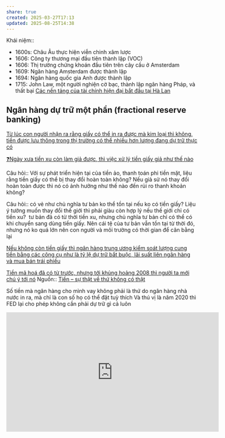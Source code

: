 ```yaml
---
share: true
created: 2025-03-27T17:13
updated: 2025-08-25T14:38
---
```

Khái niệm:: 
- 1600s: Châu Âu thực hiện viễn chinh xâm lược
- 1606: Công ty thương mại đầu tiên thành lập (VOC) 
- 1606: Thị trường chứng khoán đầu tiên trên cây cầu ở Amsterdam 
- 1609: Ngân hàng Amsterdam được thành lập
- 1694: Ngân hàng quốc gia Anh được thành lập
- 1715: John Law, một người nghiện cờ bạc, thành lập ngân hàng Pháp, và thất bại
[Các nền tảng của tài chính hiện đại bắt đầu tại Hà Lan](../../Kinh%20t%E1%BA%BF%20v%C4%A9%20m%C3%B4,%20to%C3%A0n%20c%E1%BA%A7u%20ho%C3%A1/H%E1%BB%87%20th%E1%BB%91ng%20t%C3%A0i%20phi%E1%BB%87t/C%C3%A1c%20n%E1%BB%81n%20t%E1%BA%A3ng%20c%E1%BB%A7a%20t%C3%A0i%20ch%C3%ADnh%20hi%E1%BB%87n%20%C4%91%E1%BA%A1i%20b%E1%BA%AFt%20%C4%91%E1%BA%A7u%20t%E1%BA%A1i%20H%C3%A0%20Lan.md)
## Ngân hàng dự trữ một phần (fractional reserve banking) 
[Từ lúc con người nhận ra rằng giấy có thể in ra được mà kim loại thì không, tiền được lưu thông trong thị trường có thể nhiều hơn lượng đang dự trữ thực có](./T%E1%BB%AB%20l%C3%BAc%20con%20ng%C6%B0%E1%BB%9Di%20nh%E1%BA%ADn%20ra%20r%E1%BA%B1ng%20gi%E1%BA%A5y%20c%C3%B3%20th%E1%BB%83%20in%20ra%20%C4%91%C6%B0%E1%BB%A3c%20m%C3%A0%20kim%20lo%E1%BA%A1i%20th%C3%AC%20kh%C3%B4ng,%20ti%E1%BB%81n%20%C4%91%C6%B0%E1%BB%A3c%20l%C6%B0u%20th%C3%B4ng%20trong%20th%E1%BB%8B%20tr%C6%B0%E1%BB%9Dng%20c%C3%B3%20th%E1%BB%83%20nhi%E1%BB%81u%20h%C6%A1n%20l%C6%B0%E1%BB%A3ng%20%C4%91ang%20d%E1%BB%B1%20tr%E1%BB%AF%20th%E1%BB%B1c%20c%C3%B3.md)

[❓Ngày xưa tiền xu còn làm giả được, thì việc xử lý tiền giấy giả như thế nào](./%E2%9D%93Ng%C3%A0y%20x%C6%B0a%20ti%E1%BB%81n%20xu%20c%C3%B2n%20l%C3%A0m%20gi%E1%BA%A3%20%C4%91%C6%B0%E1%BB%A3c,%20th%C3%AC%20vi%E1%BB%87c%20x%E1%BB%AD%20l%C3%BD%20ti%E1%BB%81n%20gi%E1%BA%A5y%20gi%E1%BA%A3%20nh%C6%B0%20th%E1%BA%BF%20n%C3%A0o.md)

Câu hỏi:: Với sự phát triển hiện tại của tiền ảo, thanh toán phi tiền mặt, liệu rằng tiền giấy có thể bị thay đổi hoàn toàn không? Nếu giả sử nó thay đổi hoàn toàn được thì nó có ảnh hưởng như thế nào đến rủi ro thanh khoản không?  
  
Câu hỏi:: có vẻ như chủ nghĩa tư bản ko thể tồn tại nếu ko có tiền giấy? Liệu ý tưởng muốn thay đổi thế giới thì phải giàu còn hợp lý nếu thế giới chỉ có tiền xu?
 tư bản đã có từ thời tiền xu, nhưng chủ nghĩa tư bản chỉ có thể có khi chuyển sang dùng tiền giấy. Nên cái tệ của tư bản vẫn tồn tại từ thời đó, nhưng nó ko quá lớn nên con người và môi trường có thời gian để cân bằng lại

[Nếu không còn tiền giấy thì ngân hàng trung ương kiểm soát lượng cung tiền bằng các công cụ như là tỷ lệ dự trữ bắt buộc, lãi suất liên ngân hàng và mua bán trái phiếu](./N%E1%BA%BFu%20kh%C3%B4ng%20c%C3%B2n%20ti%E1%BB%81n%20gi%E1%BA%A5y%20th%C3%AC%20ng%C3%A2n%20h%C3%A0ng%20trung%20%C6%B0%C6%A1ng%20ki%E1%BB%83m%20so%C3%A1t%20l%C6%B0%E1%BB%A3ng%20cung%20ti%E1%BB%81n%20b%E1%BA%B1ng%20c%C3%A1c%20c%C3%B4ng%20c%E1%BB%A5%20nh%C6%B0%20l%C3%A0%20t%E1%BB%B7%20l%E1%BB%87%20d%E1%BB%B1%20tr%E1%BB%AF%20b%E1%BA%AFt%20bu%E1%BB%99c,%20l%C3%A3i%20su%E1%BA%A5t%20li%C3%AAn%20ng%C3%A2n%20h%C3%A0ng%20v%C3%A0%20mua%20b%C3%A1n%20tr%C3%A1i%20phi%E1%BA%BFu.md)

[Tiền mã hoá đã có từ trước, nhưng tới khủng hoảng 2008 thì người ta mới chú ý tới nó](../../C%C3%A1c%20xu%20th%E1%BA%BF%20kinh%20t%E1%BA%BF%20m%E1%BB%9Bi/N%E1%BB%81n%20kinh%20t%E1%BA%BF%20s%E1%BB%91/Ti%E1%BB%81n%20m%C3%A3%20ho%C3%A1/Ti%E1%BB%81n%20m%C3%A3%20ho%C3%A1%20%C4%91%C3%A3%20c%C3%B3%20t%E1%BB%AB%20tr%C6%B0%E1%BB%9Bc,%20nh%C6%B0ng%20t%E1%BB%9Bi%20kh%E1%BB%A7ng%20ho%E1%BA%A3ng%202008%20th%C3%AC%20ng%C6%B0%E1%BB%9Di%20ta%20m%E1%BB%9Bi%20ch%C3%BA%20%C3%BD%20t%E1%BB%9Bi%20n%C3%B3.md)
Nguồn:: [Tiền – sự thật về thứ không có thật](../../../../%CE%9E%20Ngu%E1%BB%93n/Ti%E1%BB%81n%20%E2%80%93%20s%E1%BB%B1%20th%E1%BA%ADt%20v%E1%BB%81%20th%E1%BB%A9%20kh%C3%B4ng%20c%C3%B3%20th%E1%BA%ADt.md)

Số tiền mà ngân hàng cho mình vay không phải là thứ do ngân hàng nhà nước in ra, mà chỉ là con số họ có thể đặt tuỳ thích
Và thú vị là năm 2020 thì FED lại cho phép không cần phải dự trữ gì cả luôn 
<iframe width="560" height="315" src="https://www.youtube.com/embed/uXd2SzsM3SM?si=0pq_cBsFaJPE859y" title="YouTube video player" frameborder="0" allow="accelerometer; autoplay; clipboard-write; encrypted-media; gyroscope; picture-in-picture; web-share" referrerpolicy="strict-origin-when-cross-origin" allowfullscreen></iframe>
